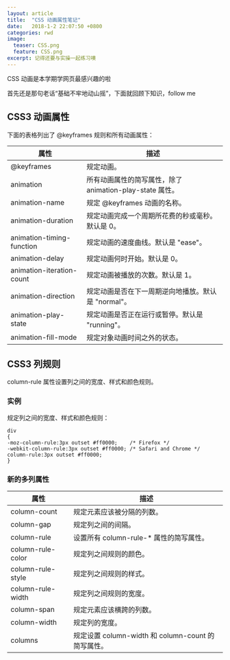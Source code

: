 ```yaml
---
layout: article
title:  "CSS 动画属性笔记"
date:   2018-1-2 22:07:50 +0800
categories: rwd 
image:
  teaser: CSS.png
  feature: CSS.png
excerpt: 记得还要与实操一起练习噢
---
```


CSS 动画是本学期学网页最感兴趣的啦


首先还是那句老话“基础不牢地动山摇”，下面就回顾下知识，follow me


## CSS3 动画属性

下面的表格列出了 @keyframes 规则和所有动画属性：


属性 | 描述
---|---
@keyframes | 规定动画。
animation | 所有动画属性的简写属性，除了 animation-play-state 属性。
animation-name | 规定 @keyframes 动画的名称。
animation-duration | 	规定动画完成一个周期所花费的秒或毫秒。默认是 0。
animation-timing-function | 规定动画的速度曲线。默认是 "ease"。
animation-delay | 规定动画何时开始。默认是 0。
animation-iteration-count | 规定动画被播放的次数。默认是 1。
animation-direction | 规定动画是否在下一周期逆向地播放。默认是 "normal"。
animation-play-state | 规定动画是否正在运行或暂停。默认是 "running"。
animation-fill-mode | 规定对象动画时间之外的状态。


## CSS3 列规则

column-rule 属性设置列之间的宽度、样式和颜色规则。

### 实例
规定列之间的宽度、样式和颜色规则：
```
div
{
-moz-column-rule:3px outset #ff0000;	/* Firefox */
-webkit-column-rule:3px outset #ff0000;	/* Safari and Chrome */
column-rule:3px outset #ff0000;
}
```
### 新的多列属性

属性 | 描述
---|---
column-count | 规定元素应该被分隔的列数。
column-gap | 规定列之间的间隔。
column-rule | 设置所有 column-rule-* 属性的简写属性。
column-rule-color | 规定列之间规则的颜色。
column-rule-style | 规定列之间规则的样式。
column-rule-width | 规定列之间规则的宽度。
column-span | 规定元素应该横跨的列数。
column-width | 规定列的宽度。
columns | 规定设置 column-width 和 column-count 的简写属性。
